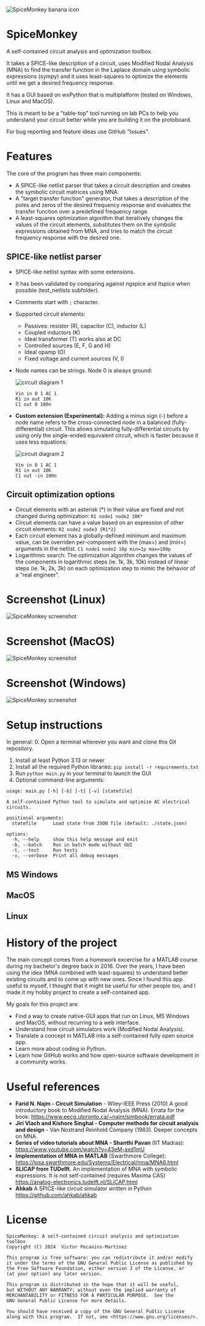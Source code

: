 ![SpiceMonkey banana icon](banana-icon.png)

# SpiceMonkey

A self-contained circuit analysis and optimization toolbox.

It takes a SPICE-like description of a circuit, uses Modified Nodal Analysis (MNA) to find the transfer function in the Laplace domain using symbolic expressions (sympy) and it uses least-squares to optimize the elements until we get a desired frequency response.

It has a GUI based on wxPython that is multiplatform (tested on Windows, Linux and MacOS).

This is meant to be a "table-top" tool running on lab PCs to help you understand your circuit better while you are building it on the protoboard.

For bug reporting and feature ideas use GitHub "Issues".

# Features

The core of the program has three main components:

- A SPICE-like netlist parser that takes a circuit description and creates the symbolic circuit matrices using MNA.
- A "target transfer function" generator, that takes a description of the poles and zeros of the desired frequency response and evaluates the transfer function over a predefined frequency range.
- A least-squares optimization algorithm that iteratively changes the values of the circuit elements, substitutes them on the symbolic expressions obtained from MNA, and tries to match the circuit frequency response with the desired one.

## SPICE-like netlist parser
- SPICE-like netlist syntax with some extensions.
- It has been validated by comparing against ngspice and ltspice when possible (test_netlists subfolder).
- Comments start with ``;`` character.
- Supported circuit elements:
  - Passives: resistor (R), capacitor (C), inductor (L)
  - Coupled inductors (K)
  - Ideal transformer (T) works also at DC
  - Controlled sources (E, F, G and H)
  - Ideal opamp (O)
  - Fixed voltage and current sources (V, I)
- Node names can be strings. Node 0 is always ground:
  
  ![circuit diagram 1](circuit1.png)
  ``` 
  Vin in 0 1 AC 1
  R1 in out 10K
  C1 out 0 100n 
  ```
- __Custom extension (Experimental):__ Adding a minus sign (-) before a node name refers to the cross-connected node in a balanced 
(fully-differential) circuit. This allows simulating fully-differential circuits by using only the single-ended
equivalent circuit, which is faster because it uses less equations:
  
  ![circuit diagram 2](circuit2.png)
  ``` 
  Vin in 0 1 AC 1
  R1 in out 10K
  C1 out -in 100n 
  ```
## Circuit optimization options
- Circuit elements with an asterisk (*) in their value are fixed and not changed during optimization:
``` R1 node1 node2 10K* ```
- Circuit elements can have a value based on an expression of other circuit elements:
``` R2 node2 node3 {R1*2} ```
- Each circuit element has a globally-defined minimum and maximum value, can be overriden per-component with the (max=) and (min=) arguments in the netlist.
``` C1 node1 node2 10p min=1p max=100p ```
- Logarithmic search: The optimization algorithm changes the values of the components in logarithmic steps (ie. 1k, 3k, 10k) instead of linear steps (ie. 1k, 2k, 3k) on each optimization step to mimic the behavior of a "real engineer".

# Screenshot (Linux)

![SpiceMonkey screenshot](screenshot.png)

# Screenshot (MacOS)

![SpiceMonkey screenshot](screenshot_mac.png)

# Screenshot (Windows)

![SpiceMonkey screenshot](screenshot_windows.png)

# Setup instructions 

In general:
0. Open a terminal wherever you want and clone this Git repository.
1. Install at least Python 3.13 or newer
2. Install all the required Python libraries: `pip install -r requirements.txt`
3. Run `python main.py` in your terminal to launch the GUI
4. Optional command-line arguments:
```
usage: main.py [-h] [-b] [-t] [-v] [statefile]

A self-contained Python tool to simulate and optimize AC electrical circuits.

positional arguments:
  statefile      Load state from JSON file (default: ./state.json)

options:
  -h, --help     show this help message and exit
  -b, --batch    Run in batch mode without GUI
  -t, --test     Run tests
  -v, --verbose  Print all debug messages
```

## MS Windows

## MacOS

## Linux

# History of the project

The main concept comes from a homework excercise for a MATLAB course during my bachelor's degree back in 2016.
Over the years, I have been using the idea (MNA combined with least-squares) to understand better existing circuits
and to come up with new ones. Since I found this app useful to myself, I thought that it might be useful for other
people too, and I made it my hobby project to create a self-contained app.

My goals for this project are:

- Find a way to create native-GUI apps that run on Linux, MS Windows and MacOS, without recurring to a web interface.
- Understand how circuit simulators work (Modified Nodal Analysis).
- Translate a concept in MATLAB into a self-contained fully open source app.
- Learn more about coding in Python.
- Learn how GitHub works and how open-source software development in a community works.

# Useful references

- **Farid N. Najm - Circuit Simulation** - Wiley-IEEE Press (2010)
  A good introductory book to Modified Nodal Analysis (MNA).
  Errata for the book: https://www.eecg.utoronto.ca/~najm/simbook/errata.pdf
- **Jiri Vlach and Kishore Singhal - Computer methods for circuit analysis and design** - Van Nostrand Reinhold Company (1983).
  Deeper concepts on MNA.
- **Series of video tutorials about MNA - Shanthi Pavan** (IIT Madras):
  https://www.youtube.com/watch?v=43eM-axd1mU
- **Implementation of MNA in MATLAB** (Swarthmore College):
  https://lpsa.swarthmore.edu/Systems/Electrical/mna/MNA6.html
- **SLICAP from TUDelft.** An implementation of MNA with symbolic expressions. It is not self-contained (requires Maxima CAS)
  https://analog-electronics.tudelft.nl/SLiCAP.html
- **Ahkab** A SPICE-like circuit simulator written in Python https://github.com/ahkab/ahkab

# License
```
SpiceMonkey: A self-contained circuit analysis and optimization toolbox
Copyright (C) 2024  Victor Pecanins-Martínez

This program is free software: you can redistribute it and/or modify
it under the terms of the GNU General Public License as published by
the Free Software Foundation, either version 3 of the License, or
(at your option) any later version.

This program is distributed in the hope that it will be useful,
but WITHOUT ANY WARRANTY; without even the implied warranty of
MERCHANTABILITY or FITNESS FOR A PARTICULAR PURPOSE.  See the
GNU General Public License for more details.

You should have received a copy of the GNU General Public License
along with this program.  If not, see <https://www.gnu.org/licenses/>.
```